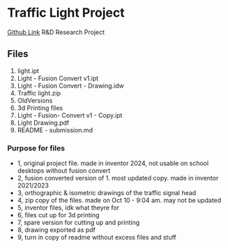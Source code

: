 # Traffic Light Project
[Github Link](https://github.com/huaraina/traffic-light-ted)
R&D Research Project

## Files
1. light.ipt
2. Light - Fusion Convert v1.ipt
3. Light - Fusion Convert - Drawing.idw
4. Traffic light.zip
5. OldVersions
6. 3d Printing files
7. Light - Fusion- Convert v1 - Copy.ipt
8. Light Drawing.pdf
9. README - submission.md

### Purpose for files
- 1, original project file. made in inventor 2024, not usable on school desktops without fusion convert
- 2, fusion converted version of 1. most updated copy. made in inventor 2021/2023
- 3, orthographic & isometric drawings of the traffic signal head
- 4, zip copy of the files. made on Oct 10 - 9:04 am. may not be updated
- 5, inventor files, idk what theyre for
- 6, files cut up for 3d printing
- 7, spare version for cutting up and printing
- 8, drawing exported as pdf
- 9, turn in copy of readme without excess files and stuff